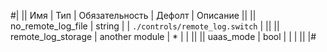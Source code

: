
#|
|| Имя | Тип | Обязательность | Дефолт | Описание ||
|| no_remote_log_file | string |  | `./controls/remote_log.switch` |  ||
|| remote_log_storage | another module | * |  |  ||
|| uaas_mode | bool |  |  |  ||
|#